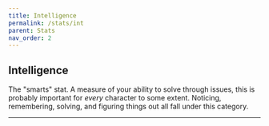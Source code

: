```yaml
---
title: Intelligence
permalink: /stats/int
parent: Stats
nav_order: 2
---
```


## Intelligence

The "smarts" stat. A measure of your ability to solve through issues, this is probably important for *every* character to some extent. Noticing, remembering, solving, and figuring things out all fall under this category.

---
